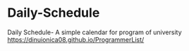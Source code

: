 # Daily-Schedule
Daily Schedule- A simple calendar for program of university
https://dinuionica08.github.io/ProgrammerList/
